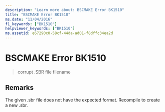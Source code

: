 ```yaml
---
description: "Learn more about: BSCMAKE Error BK1510"
title: "BSCMAKE Error BK1510"
ms.date: "11/04/2016"
f1_keywords: ["BK1510"]
helpviewer_keywords: ["BK1510"]
ms.assetid: e67290c0-58cf-44da-ad01-f8dffc34ea2d
---
```

# BSCMAKE Error BK1510

> corrupt .SBR file filename

## Remarks

The given .sbr file does not have the expected format. Recompile to create a new .sbr.
